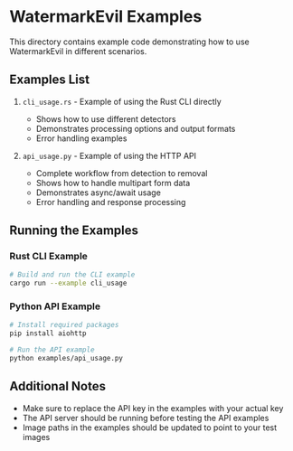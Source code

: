 # WatermarkEvil Examples

This directory contains example code demonstrating how to use WatermarkEvil in different scenarios.

## Examples List

1. `cli_usage.rs` - Example of using the Rust CLI directly
   - Shows how to use different detectors
   - Demonstrates processing options and output formats
   - Error handling examples

2. `api_usage.py` - Example of using the HTTP API
   - Complete workflow from detection to removal
   - Shows how to handle multipart form data
   - Demonstrates async/await usage
   - Error handling and response processing

## Running the Examples

### Rust CLI Example

```bash
# Build and run the CLI example
cargo run --example cli_usage
```

### Python API Example

```bash
# Install required packages
pip install aiohttp

# Run the API example
python examples/api_usage.py
```

## Additional Notes

- Make sure to replace the API key in the examples with your actual key
- The API server should be running before testing the API examples
- Image paths in the examples should be updated to point to your test images
